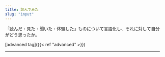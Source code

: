 ```yaml
---
title: 読んでみた
slug: "input"
---
```


「読んだ・見た・聞いた・体験した」ものについて言語化し、それに対して自分がどう思ったか。

[advanced tag]({{< ref "advanced" >}})

---
